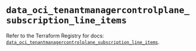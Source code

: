 # `data_oci_tenantmanagercontrolplane_subscription_line_items`

Refer to the Terraform Registry for docs: [`data_oci_tenantmanagercontrolplane_subscription_line_items`](https://registry.terraform.io/providers/oracle/oci/7.19.0/docs/data-sources/tenantmanagercontrolplane_subscription_line_items).
